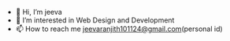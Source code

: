 - 👋 Hi, I’m jeeva
- 👀 I’m interested in Web Design and Development
- 📫 How to reach me jeevaranjith101124@gmail.com(personal id)

